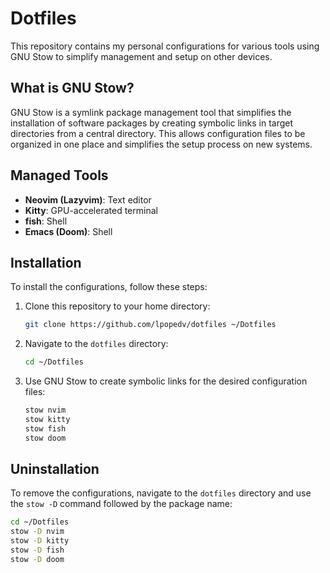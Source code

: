 # Dotfiles

This repository contains my personal configurations for various tools using GNU Stow to simplify management and setup on other devices.

## What is GNU Stow?

GNU Stow is a symlink package management tool that simplifies the installation of software packages by creating symbolic links in target directories from a central directory. This allows configuration files to be organized in one place and simplifies the setup process on new systems.

## Managed Tools

- **Neovim (Lazyvim)**: Text editor
- **Kitty**: GPU-accelerated terminal
- **fish**: Shell
- **Emacs (Doom)**: Shell

## Installation

To install the configurations, follow these steps:

1. Clone this repository to your home directory:

    ```bash
    git clone https://github.com/lpopedv/dotfiles ~/Dotfiles
    ```

2. Navigate to the `dotfiles` directory:

    ```bash
    cd ~/Dotfiles
    ```

3. Use GNU Stow to create symbolic links for the desired configuration files:

    ```bash
    stow nvim
    stow kitty
    stow fish 
    stow doom 
    ```

## Uninstallation

To remove the configurations, navigate to the `dotfiles` directory and use the `stow -D` command followed by the package name:

```bash
cd ~/Dotfiles
stow -D nvim
stow -D kitty
stow -D fish 
stow -D doom
```
